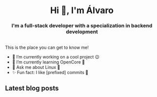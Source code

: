 <h1 align="center">Hi 👋, I'm Álvaro</h1>
<h3 align="center">I'm a full-stack developer with a specialization in backend development</h3>
<br>
This is the place you can get to know me!

- 🔭 I’m currently working on a cool project 😉
- 🌱 I’m currently learning OpenCore 🍏
- 💬 Ask me about Linux 🐧
- ✨ Fun fact: I like [prefixed] commits 🌳

## Latest blog posts
<!-- BLOG-POST-LIST:START -->
<!-- BLOG-POST-LIST:END -->
